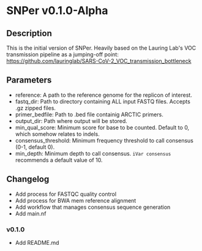 # SNPer v0.1.0-Alpha

## Description

This is the initial version of SNPer. Heavily based on the Lauring Lab's VOC transmission pipeline as a jumping-off point: https://github.com/lauringlab/SARS-CoV-2_VOC_transmission_bottleneck

## Parameters

- reference: A path to the reference genome for the replicon of interest.
- fastq_dir: Path to directory containing ALL input FASTQ files. Accepts .gz zipped files.
- primer_bedfile: Path to .bed file containig ARCTIC primers.
- output_dir: Path where output will be stored.
- min_qual_score: Minimum score for base to be counted. Default to 0, which somehow relates to indels.
- consensus_threshold: Minimum frequency threshold to call consensus (0-1, default 0).
- min_depth: Minimum depth to call consensus. `iVar consensus` recommends a default value of 10.

## Changelog
- Add process for FASTQC quality control
- Add process for BWA mem reference alignment
- Add workflow that manages consensus sequence generation
- Add main.nf


### v0.1.0

- Add README.md
